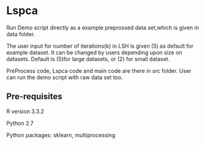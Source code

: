 # Lspca

Run  Demo script directly as a example preprossed data set,which is given in data folder.


The user input for number of iterations(k) in LSH is given (5) as default for example dataset. It can be changed by users depending upon size on datasets. Default is (5)for large datasets, or (2) for small dataset.


PreProcess code, Lspca code and main code are there in src folder. User can run the demo script with raw data set too.

## Pre-requisites

R version  3.3.2

Python 2.7

Python packages: sklearn, multiprocessing
